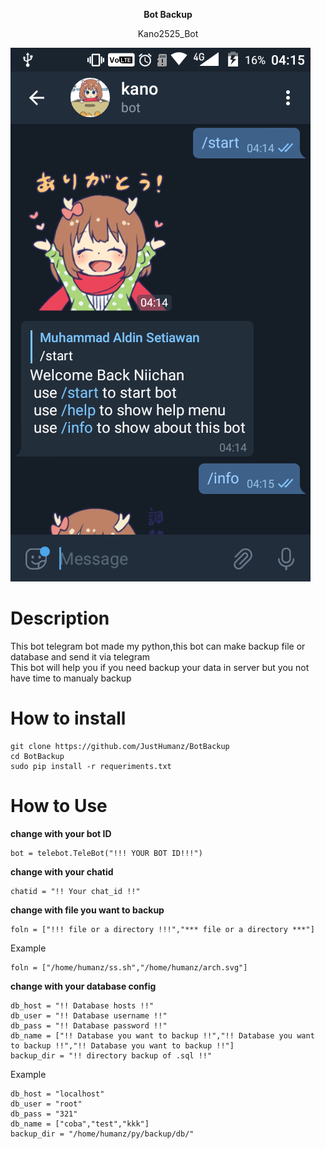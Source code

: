 <p align="center">
  <b> Bot Backup </b>
  </p>
<p align="center"> Kano2525_Bot </p>    

![screenshot](https://raw.githubusercontent.com/JustHumanz/BotBackup/master/img/SS.png)  

# Description  
This bot telegram bot made my python,this bot can make backup file or database and send it via telegram  
This bot will help you if you need backup your data in server but you not have time to manualy backup  

# How to install
```
git clone https://github.com/JustHumanz/BotBackup  
cd BotBackup  
sudo pip install -r requeriments.txt  
```

# How to Use
<b>change with your bot ID</b>  
```
bot = telebot.TeleBot("!!! YOUR BOT ID!!!")  
```
<b>change with your chatid</b>    
```
chatid = "!! Your chat_id !!"  
```  
<b>change with file you want to backup</b>   
```
foln = ["!!! file or a directory !!!","*** file or a directory ***"]
```
Example
```
foln = ["/home/humanz/ss.sh","/home/humanz/arch.svg"]
```
<b>change with your database config </b>
```
db_host = "!! Database hosts !!"
db_user = "!! Database username !!"
db_pass = "!! Database password !!"
db_name = ["!! Database you want to backup !!","!! Database you want to backup !!","!! Database you want to backup !!"]
backup_dir = "!! directory backup of .sql !!"
```
Example
```
db_host = "localhost"
db_user = "root"
db_pass = "321"
db_name = ["coba","test","kkk"]
backup_dir = "/home/humanz/py/backup/db/"
```
